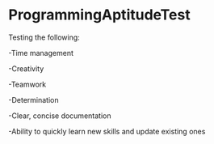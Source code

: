 # ProgrammingAptitudeTest
Testing the following:

-Time management

-Creativity

-Teamwork

-Determination

-Clear, concise documentation

-Ability to quickly learn new skills and update existing ones

